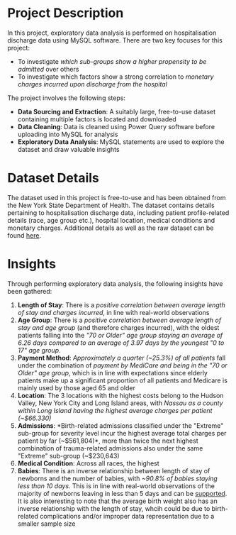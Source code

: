 # Project Description
In this project, exploratory data analysis is performed on hospitalisation discharge data using MySQL software. There are two key focuses for this project:
* To investigate *which sub-groups show a higher propensity to be admitted* over others
* To investigate which factors show a strong correlation to *monetary charges incurred upon discharge from the hospital*

The project involves the following steps:
* **Data Sourcing and Extraction**: A suitably large, free-to-use dataset containing multiple factors is located and downloaded
* **Data Cleaning**: Data is cleaned using Power Query software before uploading into MySQL for analysis
* **Exploratory Data Analysis**: MySQL statements are used to explore the dataset and draw valuable insights 
# Dataset Details
The dataset used in this project is free-to-use and has been obtained from the New York State Department of Health. The dataset contains details pertaining to hospitalisation discharge data, including patient profile-related details (race, age group etc.), hospital location, medical conditions and monetary charges. Additional details as well as the raw dataset can be found [here](https://health.data.ny.gov/Health/Hospital-Inpatient-Discharges-SPARCS-De-Identified/gnzp-ekau).
# Insights
Through performing exploratory data analysis, the following insights have been gathered:
1. **Length of Stay**: There is a *positive correlation between average length of stay and charges incurred*, in line with real-world observations 
2. **Age Group**: There is a *positive correlation between average length of stay and age group* (and therefore charges incurred), with the oldest patients falling into the *"70 or Older" age group staying an average of 6.26 days compared to an average of 3.97 days by the youngest "0 to 17" age group*.
3. **Payment Method**: *Approximately a quarter (~25.3%) of all patients* fall under the combination of *payment by MediCare and being in the "70 or Older" age group*, which is in line with expectations since elderly patients make up a significant proportion of all patients and Medicare is mainly used by those aged 65 and older
4. **Location**: The 3 locations with the highest costs belong to the Hudson Valley, New York City and Long Island areas, with *Nassau as a county within Long Island having the highest average charges per patient (~$66.330)*
5. **Admissions**: *Birth-related admissions classified under the "Extreme" sub-group for severity level incur the highest average total charges per patient by far (~$561,804)*, more than twice the next highest combination of trauma-related admissions also under the same "Extreme" sub-group (~$230,643)
6. **Medical Condition**: Across all races, the highest
7. **Babies**: There is an inverse relationship between length of stay of newborns and the number of babies, with *~90.8% of babies staying less than 10 days*. This is in line with real-world observations of the majority of newborns leaving in less than 5 days and can be [supported](https://www.ncbi.nlm.nih.gov/pmc/articles/PMC3336902/). It is also interesting to note that the average birth weight also has an inverse relationship with the length of stay, whcih could be due to birth-related complications and/or improper data representation due to a smaller sample size  
